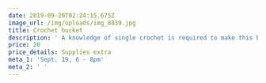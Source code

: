 ```yaml
---
date: 2019-09-20T02:24:15.675Z
image_url: /img/uploads/img_8839.jpg
title: Crochet bucket
description: ' A knowledge of single crochet is required to make this bucket. . It can hold everything from yarn to  baby items.  What a great gift!'
price: 20
price_details: Supplies extra
meta_1: 'Sept. 19, 6 - 8pm'
meta_2: ' '
---
```


